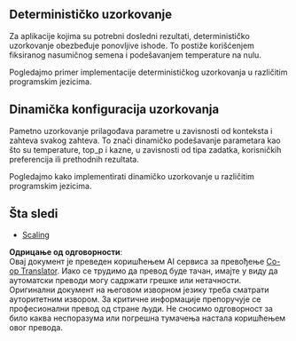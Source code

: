 <!--
CO_OP_TRANSLATOR_METADATA:
{
  "original_hash": "b0de03f7a3ff0204d8356bc61325c459",
  "translation_date": "2025-06-02T20:07:44+00:00",
  "source_file": "05-AdvancedTopics/mcp-sampling/README.md",
  "language_code": "sr"
}
-->
## Determinističko uzorkovanje

Za aplikacije kojima su potrebni dosledni rezultati, determinističko uzorkovanje obezbeđuje ponovljive ishode. To postiže korišćenjem fiksiranog nasumičnog semena i podešavanjem temperature na nulu.

Pogledajmo primer implementacije determinističkog uzorkovanja u različitim programskim jezicima.

## Dinamička konfiguracija uzorkovanja

Pametno uzorkovanje prilagođava parametre u zavisnosti od konteksta i zahteva svakog zahteva. To znači dinamičko podešavanje parametara kao što su temperature, top_p i kazne, u zavisnosti od tipa zadatka, korisničkih preferencija ili prethodnih rezultata.

Pogledajmo kako implementirati dinamičko uzorkovanje u različitim programskim jezicima.

## Šta sledi

- [Scaling](../mcp-scaling/README.md)

**Одрицање од одговорности**:  
Овај документ је преведен коришћењем AI сервиса за превођење [Co-op Translator](https://github.com/Azure/co-op-translator). Иако се трудимо да превод буде тачан, имајте у виду да аутоматски преводи могу садржати грешке или нетачности. Оригинални документ на његовом изворном језику треба сматрати ауторитетним извором. За критичне информације препоручује се професионални превод од стране људи. Не сносимо одговорност за било каква неспоразума или погрешна тумачења настала коришћењем овог превода.